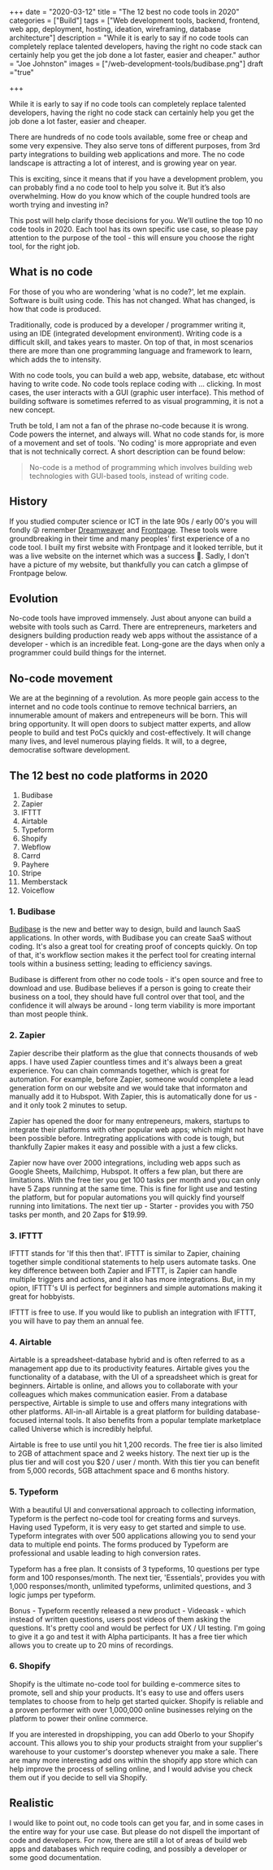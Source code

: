 +++
date = "2020-03-12"
title = "The 12 best no code tools in 2020"
categories = ["Build"] 
tags = ["Web development tools, backend, frontend, web app, deployment, hosting, ideation, wireframing, database architecture"]
description = "While it is early to say if no code tools can completely replace talented developers, having the right no code stack can certainly help you get the job done a lot faster, easier and cheaper."
author = "Joe Johnston"
images = ["/web-development-tools/budibase.png"]
draft ="true"

+++


While it is early to say if no code tools can completely replace talented developers, having the right no code stack can certainly help you get the job done a lot faster, easier and cheaper.

There are hundreds of no code tools available, some free or cheap and some very expensive. They also serve tons of different purposes, from 3rd party integrations to building web applications and more. The no code landscape is attracting a lot of interest, and is growing year on year.

This is exciting, since it means that if you have a development problem, you can probably find a no code tool to help you solve it. But it’s also overwhelming. How do you know which of the couple hundred tools are worth trying and investing in?

This post will help clarify those decisions for you. We’ll outline the top 10 no code tools in 2020. Each tool has its own specific use case, so please pay attention to the purpose of the tool - this will ensure you choose the right tool, for the right job.



## What is no code

For those of you who are wondering 'what is no code?', let me explain. Software is built using code. This has not changed. What has changed, is how that code is produced.

Traditionally, code is produced by a developer / programmer writing it, using an IDE (integrated development environment). Writing code is a difficult skill, and takes years to master. On top of that, in most scenarios there are more than one programming language and framework to learn, which adds the to intensity.

With no code tools, you can build a web app, website, database, etc without having to write code. No code tools replace coding with ... clicking. In most cases, the user interacts with a GUI (graphic user interface). This method of building software is sometimes referred to as visual programming, it is not a new concept.

Truth be told, I am not a fan of the phrase no-code because it is wrong. Code powers the internet, and always will. What no code stands for, is more of a movement and set of tools. 'No coding' is more appropriate and even that is not technically correct. A short description can be found below:

> No-code is a method of programming which involves building web technologies with GUI-based tools, instead of writing code. 



## History

If you studied computer science or ICT in the late 90s / early 00's you will fondly 😜 remember [Dreamweaver](https://www.adobe.com/uk/products/dreamweaver.html) and [Frontpage](https://en.wikipedia.org/wiki/Microsoft_FrontPage). These tools were groundbreaking in their time and many peoples' first experience of a no code tool. I built my first website with Frontpage and it looked terrible, but it was a live website on the internet which was a success 🎉. Sadly, I don't have a picture of my website, but thankfully you can catch a glimpse of Frontpage below.



## Evolution

No-code tools have improved immensely. Just about anyone can build a website with tools such as Carrd. There are entrepreneurs, marketers and designers building production ready web apps without the assistance of a developer - which is an incredible feat. Long-gone are the days when only a programmer could build things for the internet. 



## No-code movement

We are at the beginning of a revolution. As more people gain access to the internet and no code tools continue to remove technical barriers, an innumerable amount of makers and entrepeneurs will be born. This will bring opportunity. It will open doors to subject matter experts, and allow people to build and test PoCs quickly and cost-effectively. It will change many lives, and level numerous playing fields. It will, to a degree, democratise software development.




## The 12 best no code platforms in 2020

1. Budibase
2. Zapier
3. IFTTT
4. Airtable
5. Typeform
6. Shopify
7. Webflow
8. Carrd
9. Payhere
10. Stripe
11. Memberstack
12. Voiceflow



### 1. Budibase

[Budibase](https://www.budibase.com) is the new and better way to design, build and launch SaaS applications. In other words, with Budibase you can create SaaS without coding. It's also a great tool for creating proof of concepts quickly. On top of that, it's workflow section makes it the perfect tool for creating internal tools within a business setting; leading to efficiency savings. 

Budibase is different from other no code tools - it's open source and free to download and use. Budibase believes if a person is going to create their business on a tool, they should have full control over that tool, and the confidence it will always be around - long term viability is more important than most people think.



### 2. Zapier

Zapier describe their platform as the glue that connects thousands of web apps. I have used Zapier countless times and it's always been a great experience. You can chain commands together, which is great for automation. For example, before Zapier, someone would complete a lead generation form on our website and we would take that informaton and manually add it to Hubspot. With Zapier, this is automatically done for us - and it only took 2 minutes to setup.

Zapier has opened the door for many entrepeneurs, makers, startups to integrate their platforms with other popular web apps; which might not have been possible before. Intregrating applications with code is tough, but thankfully Zapier makes it easy and possible with a just a few clicks. 

Zapier now have over 2000 integrations, including web apps such as Google Sheets, Mailchimp, Hubspot. It offers a few plan, but there are limitations. With the free tier you get 100 tasks per month and you can only have 5 Zaps running at the same time. This is fine for light use and testing the platform, but for popular automations you will quickly find yourself running into limitations. The next tier up - Starter - provides you with 750 tasks per month, and 20 Zaps for $19.99.



### 3. IFTTT

IFTTT stands for 'If this then that'. IFTTT is similar to Zapier, chaining together simple conditional statements to help users automate tasks. One key difference between both Zapier and IFTTT, is Zapier can handle multiple triggers and actions, and it also has more integrations. But, in my opion, IFTTT's UI is perfect for beginners and simple automations making it great for hobbyists. 

IFTTT is free to use. If you would like to publish an integration with IFTTT, you will have to pay them an annual fee.



### 4. Airtable

Airtable is a spreadsheet-database hybrid and is often referred to as a management app due to its productivity features. Airtable gives you the functionality of a database, with the UI of a spreadsheet which is great for beginners. Airtable is online, and allows you to collaborate with your colleagues which makes communication easier. From a database perspective, Airtable is simple to use and offers many integrations with other platforms. All-in-all Airtable is a great platform for building database-focused internal tools. It also benefits from a popular template marketplace called Universe which is incredibly helpful.

Airtable is free to use until you hit 1,200 records. The free tier is also limited to 2GB of attachment space and 2 weeks history. The next tier up is the plus tier and will cost you $20 / user / month. With this tier you can benefit from 5,000 records, 5GB attachment space and 6 months history.



### 5. Typeform

With a beautiful UI and conversational approach to collecting information, Typeform is the perfect no-code tool for creating forms and surveys. Having used Typeform, it is very easy to get started and simple to use. Typeform integrates with over 500 applications allowing you to send your data to multiple end points. The forms produced by Typeform are professional and usable leading to high conversion rates.

Typeform has a free plan. It consists of 3 typeforms, 10 questions per type form and 100 responses/month. The next tier, 'Essentials', provides you with 1,000 responses/month, unlimited typeforms, unlimited questions, and 3 logic jumps per typeform.

Bonus - Typeform recently released a new product - Videoask - which instead of written questions, users  post videos of them asking the questions. It's pretty cool and would be perfect for UX / UI testing. I'm going to give it a go and test it with Alpha participants. It has a free tier which allows you to create up to 20 mins of recordings.



### 6. Shopify

Shopify is the ultimate no-code tool for building e-commerce sites to promote, sell and ship your products. It's easy to use and offers users templates to choose from to help get started quicker. Shopify is reliable and a proven performer with over 1,000,000 online businesses relying on the platform to power their online commerce. 

If you are interested in dropshipping, you can add Oberlo to your Shopify account. This allows you to ship your products straight from your supplier's warehouse to your customer's doorstep whenever you make a sale. There are many more interesting add ons within the shopify app store which can help improve the process of selling online, and I would advise you check them out if you decide to sell via Shopify.



## Realistic

I would like to point out, no code tools can get you far, and in some cases in the entire way for your use case. But please do not dispell the important of code and developers. For now, there are still a lot of areas of build web apps and databases which require coding, and possibly a developer or some good documentation. 